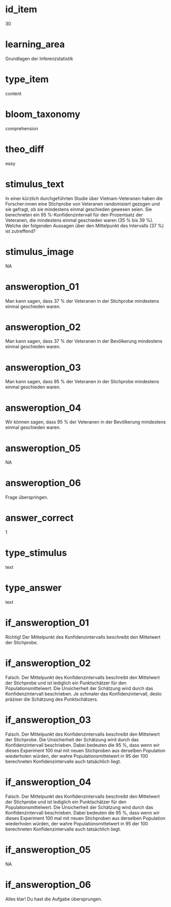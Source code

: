 # id_item
30

# learning_area
Grundlagen der Inferenzstatistik

# type_item
content

# bloom_taxonomy
comprehension

# theo_diff
easy

# stimulus_text
In einer kürzlich durchgeführten Studie über Vietnam-Veteranen haben die Forscher:innen eine Stichprobe von Veteranen randomisiert gezogen und sie gefragt, ob sie mindestens einmal geschieden gewesen seien. Sie berechneten ein 95 %-Konfidenzintervall für den Prozentsatz der Veteranen, die mindestens einmal geschieden waren (35 % bis 39 %). Welche der folgenden Aussagen über den Mittelpunkt des Intervalls (37 %) ist zutreffend?

# stimulus_image
NA

# answeroption_01
Man kann sagen, dass 37 % der Veteranen in der Stichprobe mindestens einmal geschieden waren.

# answeroption_02
Man kann sagen, dass 37 % der Veteranen in der Bevölkerung mindestens einmal geschieden waren.

# answeroption_03
Man kann sagen, dass 95 % der Veteranen in der Stichprobe mindestens einmal geschieden waren.

# answeroption_04
Wir können sagen, dass 95 % der Veteranen in der Bevölkerung mindestens einmal geschieden waren.

# answeroption_05
NA

# answeroption_06
Frage überspringen.

# answer_correct
1

# type_stimulus
text

# type_answer
text

# if_answeroption_01
Richtig! Der Mittelpunkt des Konfidenzintervalls beschreibt den Mittelwert der Stichprobe.

# if_answeroption_02
Falsch. Der Mittelpunkt des Konfidenzintervalls beschreibt den Mittelwert der Stichprobe und ist lediglich ein Punktschätzer für den Populationsmittelwert. Die Unsicherheit der Schätzung wird durch das Konfidenzintervall beschrieben. Je schmaler das Konfidenzintervall, desto präziser die Schätzung des Punktschätzers.

# if_answeroption_03
Falsch. Der Mittelpunkt des Konfidenzintervalls beschreibt den Mittelwert der Stichprobe. Die Unsicherheit der Schätzung wird durch das Konfidenzintervall beschrieben. Dabei bedeuten die 95 %, dass wenn wir dieses Experiment 100 mal mit neuen Stichproben aus derselben Population wiederholen würden, der wahre Populationsmittelwert in 95 der 100 berechneten Konfidenzintervalle auch tatsächlich liegt.

# if_answeroption_04
Falsch. Der Mittelpunkt des Konfidenzintervalls beschreibt den Mittelwert der Stichprobe und ist lediglich ein Punktschätzer für den Populationsmittelwert. Die Unsicherheit der Schätzung wird durch das Konfidenzintervall beschrieben. Dabei bedeuten die 95 %, dass wenn wir dieses Experiment 100 mal mit neuen Stichproben aus derselben Population wiederholen würden, der wahre Populationsmittelwert in 95 der 100 berechneten Konfidenzintervalle auch tatsächlich liegt.

# if_answeroption_05
NA

# if_answeroption_06
Alles klar! Du hast die Aufgabe übersprungen.


